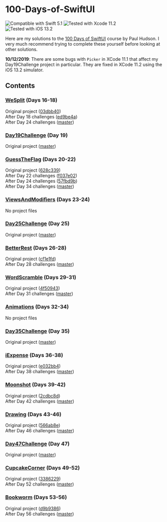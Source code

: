 # 100-Days-of-SwiftUI
![Compatible with Swift 5.1][swift-version]
![Tested with Xcode 11.2][xcode-version]
![Tested with iOS 13.2][ios-version]

Here are my solutions to the [100 Days of SwiftUI][100-days] course by Paul Hudson. I very much recommend trying to complete these yourself before looking at other solutions.

**10/12/2019**: There are some bugs with `Picker` in XCode 11.1 that affect my Day19Challenge project in particular. They are fixed in XCode 11.2 using the iOS 13.2 simulator.

## Contents 

### [WeSplit][day16] (Days 16-18)

Original project ([03dbb40](https://github.com/john-mueller/100-Days-of-SwiftUI/tree/03dbb40b72ec5065b998e32b27df23c46db60ce2/WeSplit))  
After Day 18 challenges ([ed9be4a](https://github.com/john-mueller/100-Days-of-SwiftUI/tree/ed9be4a2fc3572a183d12767e9ae90db2625d723/WeSplit))  
After Day 24 challenges ([master](https://github.com/john-mueller/100-Days-of-SwiftUI/tree/master/WeSplit))

### [Day19Challenge][day19] (Day 19)

Original project ([master](https://github.com/john-mueller/100-Days-of-SwiftUI/tree/master/Day19Challenge))

### [GuessTheFlag][day20] (Days 20-22)

Original project ([628c339](https://github.com/john-mueller/100-Days-of-SwiftUI/tree/628c339259fc7e2f5e6bd5668463404edaf69e50/GuessTheFlag))  
After Day 22 challenges ([f037e02](https://github.com/john-mueller/100-Days-of-SwiftUI/tree/f037e02f92d72d2c95ffbf23455d33bd5e197779/GuessTheFlag))  
After Day 24 challenges ([57fbd9b](https://github.com/john-mueller/100-Days-of-SwiftUI/tree/57fbd9b3e1322cf39aee77bf15a1529fee162889/GuessTheFlag))  
After Day 34 challenges ([master](https://github.com/john-mueller/100-Days-of-SwiftUI/tree/master/GuessTheFlag))

### [ViewsAndModifiers][day23] (Days 23-24)

No project files

### [Day25Challenge][day25] (Day 25)

Original project ([master](https://github.com/john-mueller/100-Days-of-SwiftUI/tree/master/Day25Challenge))

### [BetterRest][day26] (Days 26-28)

Original project ([cf1e1fd](https://github.com/john-mueller/100-Days-of-SwiftUI/tree/cf1e1fda95154ca6b6c8b899b10a757f2ec51f69/BetterRest))  
After Day 28 challenges ([master](https://github.com/john-mueller/100-Days-of-SwiftUI/tree/master/BetterRest))

### [WordScramble][day29] (Days 29-31)

Original project ([4f50943](https://github.com/john-mueller/100-Days-of-SwiftUI/tree/4f509432efb01f505092aa1c2c81bb70e6cfdcf1/WordScramble))  
After Day 31 challenges ([master](https://github.com/john-mueller/100-Days-of-SwiftUI/tree/master/WordScramble))

### [Animations][day32] (Days 32-34)

No project files

### [Day35Challenge][day35] (Day 35)

Original project ([master](https://github.com/john-mueller/100-Days-of-SwiftUI/tree/master/Day35Challenge))

### [iExpense][day36] (Days 36-38)

Original project ([e032bb4](https://github.com/john-mueller/100-Days-of-SwiftUI/tree/e032bb489ef0f1834f7721f0bfad8864b7cc2f2f/iExpense))  
After Day 38 challenges ([master](https://github.com/john-mueller/100-Days-of-SwiftUI/tree/master/iExpense))

### [Moonshot][day39] (Days 39-42)

Original project ([2cdbc8d](https://github.com/john-mueller/100-Days-of-SwiftUI/tree/2cdbc8d0a4d8d90bd2c795c080c71f0e8050010d/Moonshot))  
After Day 42 challenges ([master](https://github.com/john-mueller/100-Days-of-SwiftUI/tree/master/Moonshot))

### [Drawing][day43] (Days 43-46)

Original project ([566ab8e](https://github.com/john-mueller/100-Days-of-SwiftUI/tree/566ab8e2b4a7bbc7c7d5687aeb82b39f6c7f1a50/Drawing))  
After Day 46 challenges ([master](https://github.com/john-mueller/100-Days-of-SwiftUI/tree/master/Drawing))

### [Day47Challenge][day47] (Day 47)

Original project ([master](https://github.com/john-mueller/100-Days-of-SwiftUI/tree/master/Day47Challenge))

### [CupcakeCorner][day49] (Days 49-52)

Original project ([3386229](https://github.com/john-mueller/100-Days-of-SwiftUI/tree/33862290bbe8c94f89e23b9b212e41d81e9f516c/CupcakeCorner))  
After Day 52 challenges ([master](https://github.com/john-mueller/100-Days-of-SwiftUI/tree/master/CupcakeCorner))

### [Bookworm][day53] (Days 53-56)

Original project ([d9b9386](https://github.com/john-mueller/100-Days-of-SwiftUI/tree/d9b938601a477f96840c8037a36eb0d2c59526dc/Bookworm))  
After Day 56 challenges ([master](https://github.com/john-mueller/100-Days-of-SwiftUI/tree/master/Bookworm))

[100-days]: https://www.hackingwithswift.com/100/swiftui

[day16]: https://www.hackingwithswift.com/100/swiftui/16
[day19]: https://www.hackingwithswift.com/100/swiftui/19
[day20]: https://www.hackingwithswift.com/100/swiftui/20
[day23]: https://www.hackingwithswift.com/100/swiftui/23
[day25]: https://www.hackingwithswift.com/100/swiftui/25
[day26]: https://www.hackingwithswift.com/100/swiftui/26
[day29]: https://www.hackingwithswift.com/100/swiftui/29
[day32]: https://www.hackingwithswift.com/100/swiftui/32
[day35]: https://www.hackingwithswift.com/100/swiftui/35
[day36]: https://www.hackingwithswift.com/100/swiftui/36
[day39]: https://www.hackingwithswift.com/100/swiftui/39
[day43]: https://www.hackingwithswift.com/100/swiftui/43
[day47]: https://www.hackingwithswift.com/100/swiftui/47
[day49]: https://www.hackingwithswift.com/100/swiftui/49
[day53]: https://www.hackingwithswift.com/100/swiftui/53
[day57]: https://www.hackingwithswift.com/100/swiftui/57

[swift-version]: https://img.shields.io/badge/Swift-5.1-green.svg
[xcode-version]: https://img.shields.io/badge/Xcode-11.2-green.svg
[ios-version]: https://img.shields.io/badge/iOS-13.2-green.svg